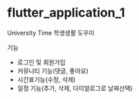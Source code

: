 # flutter_application_1

University Time
학생생활 도우미

기능
- 로그인 및 회원가입
- 커뮤니티 기능(댓글, 좋아요)
- 시간표기능(수정, 삭제)
- 일정 기능(추가, 삭제, 다이얼로그로 날짜선택)